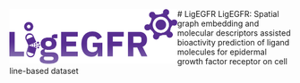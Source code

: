 <img src="ligegfr_logo.png" align="left" width="300">
# LigEGFR
LigEGFR: Spatial graph embedding and molecular descriptors assisted bioactivity prediction of ligand molecules for epidermal growth factor receptor on cell line-based dataset
